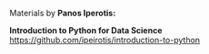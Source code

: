 Materials by **Panos Iperotis:**

**Introduction to Python for Data Science** <br>
https://github.com/ipeirotis/introduction-to-python
